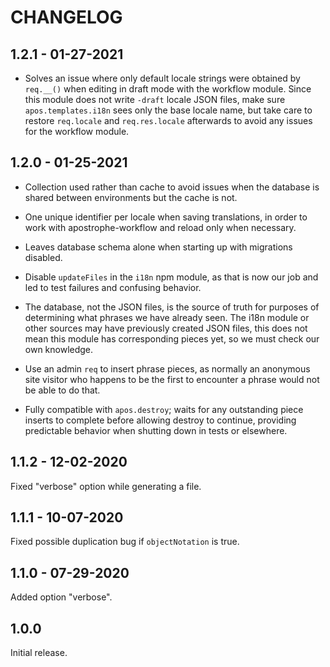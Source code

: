 # CHANGELOG

## 1.2.1 - 01-27-2021

* Solves an issue where only default locale strings were obtained by `req.__()` when editing in draft mode with the workflow module. Since this module does not write `-draft` locale JSON files, make sure `apos.templates.i18n` sees only the base locale name, but take care to restore `req.locale` and `req.res.locale` afterwards to avoid any issues for the workflow module.

## 1.2.0 - 01-25-2021

* Collection used rather than cache to avoid issues when the database is shared between environments but the cache is not.

* One unique identifier per locale when saving translations, in order to work with apostrophe-workflow and reload only when necessary.

* Leaves database schema alone when starting up with migrations disabled.

* Disable `updateFiles` in the `i18n` npm module, as that is now our job and led to test failures and confusing behavior.

* The database, not the JSON files, is the source of truth for purposes of determining what phrases we have already seen. The i18n module or other sources may have previously created JSON files, this does not mean this module has corresponding pieces yet, so we must check our own knowledge.

* Use an admin `req` to insert phrase pieces, as normally an anonymous site visitor who happens to be the first to encounter a phrase would not be able to do that.

* Fully compatible with `apos.destroy`; waits for any outstanding piece inserts to complete before allowing destroy to continue, providing predictable behavior when shutting down in tests or elsewhere.

## 1.1.2 - 12-02-2020

Fixed "verbose" option while generating a file.

## 1.1.1 - 10-07-2020

Fixed possible duplication bug if `objectNotation` is true.

## 1.1.0 - 07-29-2020

Added option "verbose".

## 1.0.0

Initial release.

